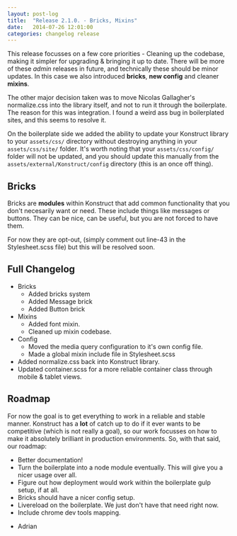 ```yaml
---
layout: post-log
title:  "Release 2.1.0. - Bricks, Mixins"
date:   2014-07-26 12:01:00
categories: changelog release
---
```


This release focusses on a few core priorities - Cleaning up the codebase, making it simpler for upgrading & bringing it up to date. There will be more of these *admin* releases in future, and technically these should be minor updates. In this case we also introduced **bricks**, **new config** and cleaner **mixins**.

The other major decision taken was to move Nicolas Gallagher's normalize.css into the library itself, and not to run it through the boilerplate. The reason for this was integration. I found a weird ass bug in boilerplated sites, and this seems to resolve it.

On the boilerplate side we added the ability to update your Konstruct library to your <code>assets/css/</code> directory without destroying anything in your <code>assets/css/site/</code> folder. It's worth noting that your <code>assets/css/config/</code> folder will not be updated, and you should update this manually from the <code>assets/external/Konstruct/config</code> directory (this is an once off thing).

## Bricks

Bricks are **modules** within Konstruct that add common functionality that you don't necesarily want or need. These include things like messages or buttons. They can be nice, can be useful, but you are not forced to have them. 

For now they are opt-out, (simply comment out line-43 in the Stylesheet.scss file) but this will be resolved soon.

## Full Changelog

* Bricks
    * Added bricks system
    * Added Message brick
    * Added Button brick
* Mixins
    * Added font mixin.
    * Cleaned up mixin codebase.
* Config
    * Moved the media query configuration to it's own config file.
    * Made a global mixin include file in Stylesheet.scss
* Added normalize.css back into Konstruct library.
* Updated container.scss for a more reliable container class through mobile & tablet views.

## Roadmap

For now the goal is to get everything to work in a reliable and stable manner. Konstruct has a **lot** of catch up to do if it ever wants to be competitive (which is not really a goal), so our work focusses on how to make it absolutely brilliant in production environments. So, with that said, our roadmap:

* Better documentation!
* Turn the boilerplate into a node module eventually. This will give you a nicer usage over all.
* Figure out how deployment would work within the boilerplate gulp setup, if at all.
* Bricks should have a nicer config setup.
* Livereload on the boilerplate. We just don't have that need right now.
* Include chrome dev tools mapping.

- Adrian



